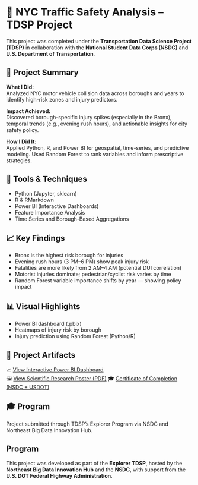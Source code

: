 # 🚦 NYC Traffic Safety Analysis – TDSP Project

This project was completed under the **Transportation Data Science Project (TDSP)** in collaboration with the **National Student Data Corps (NSDC)** and **U.S. Department of Transportation**.

## 🧠 Project Summary

**What I Did:**  
Analyzed NYC motor vehicle collision data across boroughs and years to identify high-risk zones and injury predictors.

**Impact Achieved:**  
Discovered borough-specific injury spikes (especially in the Bronx), temporal trends (e.g., evening rush hours), and actionable insights for city safety policy.

**How I Did It:**  
Applied Python, R, and Power BI for geospatial, time-series, and predictive modeling. Used Random Forest to rank variables and inform prescriptive strategies.

## 🔧 Tools & Techniques
- Python (Jupyter, sklearn)
- R & RMarkdown
- Power BI (Interactive Dashboards)
- Feature Importance Analysis
- Time Series and Borough-Based Aggregations

## 📈 Key Findings
- Bronx is the highest risk borough for injuries
- Evening rush hours (3 PM–6 PM) show peak injury risk
- Fatalities are more likely from 2 AM–4 AM (potential DUI correlation)
- Motorist injuries dominate; pedestrian/cyclist risk varies by time
- Random Forest variable importance shifts by year — showing policy impact

## 📊 Visual Highlights
- Power BI dashboard (.pbix)
- Heatmaps of injury risk by borough
- Injury prediction using Random Forest (Python/R)

## 📎 Project Artifacts

📈 [View Interactive Power BI Dashboard](https://app.powerbi.com/links/EZK8-Hf7si?ctid=750d3a3f-1f46-4da2-8a64-7605e75ea2f9&pbi_source=linkShare)  
🖼 [View Scientific Research Poster (PDF)](https://drive.google.com/file/d/1uGuFwUfUfNuSL1c7j_vgpQtK4QhnuuLG/view?usp=share_link) 
🎓 [Certificate of Completion (NSDC + USDOT)](https://drive.google.com/file/d/1mlu7YLBL3PVoRnP71pamC3YQ7QxuMoP1/view?usp=share_link)

## 🎓 Program
Project submitted through TDSP’s Explorer Program via NSDC and Northeast Big Data Innovation Hub.

## Program
This project was developed as part of the **Explorer TDSP**, hosted by the **Northeast Big Data Innovation Hub** and the **NSDC**, with support from the **U.S. DOT Federal Highway Administration**.
